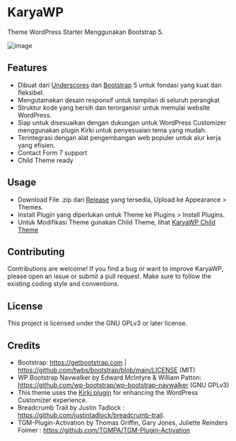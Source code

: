# KaryaWP
Theme WordPress Starter Menggunakan Bootstrap 5.

![image](https://github.com/adityathok/karyawp/assets/45733361/fa67e62d-5b79-4c9c-9488-3ab7161a65a9)


## Features
- Dibuat dari [Underscores](https://github.com/Automattic/underscores.me) dan [Bootstrap](https://github.com/twbs/bootstrap) 5 untuk fondasi yang kuat dan fleksibel.
- Mengutamakan desain responsif untuk tampilan di seluruh perangkat
- Struktur kode yang bersih dan terorganisir untuk memulai website WordPress.
- Siap untuk disesuaikan dengan dukungan untuk WordPress Customizer menggunakan plugin Kirki untuk penyesuaian tema yang mudah.
- Terintegrasi dengan alat pengembangan web populer untuk alur kerja yang efisien.
- Contact Form 7 support
- Child Theme ready

## Usage
- Download File .zip dari [Release](https://github.com/adityathok/karyawp/releases) yang tersedia, Upload ke Appearance > Themes.
- Install Plugin yang diperlukan untuk Theme ke Plugins > Install Plugins.
- Untuk Modifikasi Theme gunakan Child Theme, lihat [KaryaWP Child Theme](https://github.com/adityathok/karyawp-child-theme) 

## Contributing
Contributions are welcome! If you find a bug or want to improve KaryaWP, please open an issue or submit a pull request. Make sure to follow the existing coding style and conventions.

## License
This project is licensed under the GNU GPLv3 or later license.

## Credits
- Bootstrap: https://getbootstrap.com | https://github.com/twbs/bootstrap/blob/main/LICENSE (MIT)
- WP Bootstrap Navwalker by Edward McIntyre & William Patton: https://github.com/wp-bootstrap/wp-bootstrap-navwalker (GNU GPLv3)
- This theme uses the [Kirki plugin](https://github.com/themeum/kirki) for enhancing the WordPress Customizer experience.
- Breadcrumb Trail by Justin Tadlock : https://github.com/justintadlock/breadcrumb-trail.
- TGM-Plugin-Activation by Thomas Griffin, Gary Jones, Juliette Reinders Folmer : https://github.com/TGMPA/TGM-Plugin-Activation
